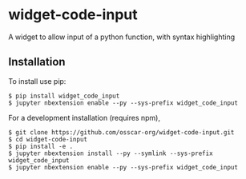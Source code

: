 widget-code-input
===============================

A widget to allow input of a python function, with syntax highlighting

Installation
------------

To install use pip:

    $ pip install widget_code_input
    $ jupyter nbextension enable --py --sys-prefix widget_code_input


For a development installation (requires npm),

    $ git clone https://github.com/osscar-org/widget-code-input.git
    $ cd widget-code-input
    $ pip install -e .
    $ jupyter nbextension install --py --symlink --sys-prefix widget_code_input
    $ jupyter nbextension enable --py --sys-prefix widget_code_input
